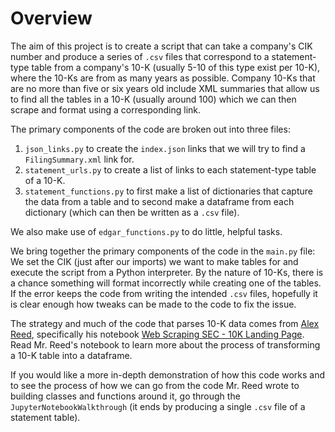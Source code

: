 # Overview
The aim of this project is to create a script that can take a company's CIK number and produce a series of `.csv` files that correspond to a statement-type table from a company's 10-K (usually 5-10 of this type exist per 10-K), where the 10-Ks are from as many years as possible. Company 10-Ks that are no more than five or six years old include XML summaries that allow us to find all the tables in a 10-K (usually around 100) which we can then scrape and format using a corresponding link. 

The primary components of the code are broken out into three files: 
1. `json_links.py` to create the `index.json` links that we will try to find a `FilingSummary.xml` link for.
2. `statement_urls.py` to create a list of links to each statement-type table of a 10-K.
3. `statement_functions.py` to first make a list of dictionaries that capture the data from a table and to second make a dataframe from each dictionary (which can then be written as a `.csv` file).

We also make use of `edgar_functions.py` to do little, helpful tasks.

We bring together the primary components of the code in the `main.py` file: We set the CIK (just after our imports) we want to make tables for and execute the script from a Python interpreter. By the nature of 10-Ks, there is a chance something will format incorrectly while creating one of the tables. If the error keeps the code from writing the intended `.csv` files, hopefully it is clear enough how tweaks can be made to the code to fix the issue. 

The strategy and much of the code that parses 10-K data comes from [Alex Reed](https://github.com/areed1192), specifically his notebook [Web Scraping SEC - 10K Landing Page](https://github.com/areed1192/sigma_coding_youtube/blob/master/python/python-finance/sec-web-scraping/Web%20Scraping%20SEC%20-%2010K%20Landing%20Page%20-%20Single.ipynb). Read Mr. Reed's notebook to learn more about the process of transforming a 10-K table into a dataframe. 

If you would like a more in-depth demonstration of how this code works and to see the process of how we can go from the code Mr. Reed wrote to building classes and functions around it, go through the `JupyterNotebookWalkthrough` (it ends by producing a single `.csv` file of a statement table).

